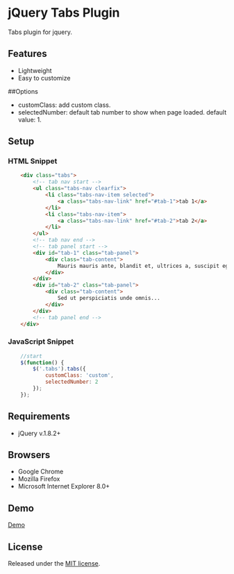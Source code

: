 # jQuery Tabs Plugin
Tabs plugin for jquery.

## Features
- Lightweight
- Easy to customize

##Options
- customClass: add custom class.
- selectedNumber: default tab number to show when page loaded. default value: 1.

## Setup
### HTML Snippet

```html
	<div class="tabs">
		<!-- tab nav start -->
	    <ul class="tabs-nav clearfix">
	        <li class="tabs-nav-item selected">
	            <a class="tabs-nav-link" href="#tab-1">tab 1</a>
	        </li>
	        <li class="tabs-nav-item">
	            <a class="tabs-nav-link" href="#tab-2">tab 2</a>
	        </li>
	    </ul>
		<!-- tab nav end -->
		<!-- tab panel start -->
	    <div id="tab-1" class="tab-panel">
	        <div class="tab-content">
	            Mauris mauris ante, blandit et, ultrices a, suscipit eget, quam...     
	        </div>
	    </div>
	    <div id="tab-2" class="tab-panel">
	        <div class="tab-content">
	            Sed ut perspiciatis unde omnis...
	        </div>
	    </div>
		<!-- tab panel end -->
	</div>
```

### JavaScript Snippet

```javascript
	//start
	$(function() {
	    $('.tabs').tabs({
	        customClass: 'custom',
	        selectedNumber: 2
	    });
	});
```

## Requirements
- jQuery v.1.8.2+  

## Browsers
- Google Chrome
- Mozilla Firefox
- Microsoft Internet Explorer 8.0+

## Demo
[Demo](http://cythilya.github.io/jquery-tabs)

## License
Released under the [MIT license](http://opensource.org/licenses/MIT).